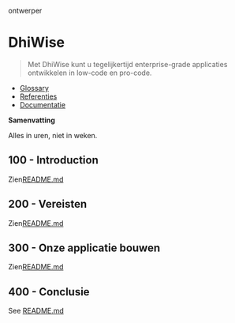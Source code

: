 ontwerper

# DhiWise

> Met DhiWise kunt u tegelijkertijd enterprise-grade applicaties ontwikkelen in low-code en pro-code.

-   [Glossary](./GLOSSARY.md)
-   [Referenties](./REFERENCES.md)
-   [Documentatie](./DOCUMENTATION.md)

**Samenvatting**

Alles in uren, niet in weken.

## 100 - Introduction

Zien[README.md](./100/README.md)

## 200 - Vereisten

Zien[README.md](./200/README.md)

## 300 - Onze applicatie bouwen

Zien[README.md](./300/README.md)

## 400 - Conclusie

See [README.md](./400/README.md)

